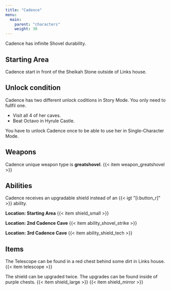 ```yaml
---
title: "Cadence"
menu:
  main:
    parent: "characters"
    weight: 30
---
```


Cadence has infinite Shovel durability.

## Starting Area

Cadence start in front of the Sheikah Stone outside of Links house.

## Unlock condition

Cadence has two different unlock coditions in Story Mode. You only need to fullfil one.
- Visit all 4 of her caves.
- Beat Octavo in Hyrule Castle.

You have to unlock Cadence once to be able to use her in Single-Character Mode.

## Weapons

Cadence unique weapon type is **greatshovel**.
{{< item weapon_greatshovel >}}

## Abilities

Cadence receives an upgradable shield instead of an {{< igt "[i:button_r]" >}} ability.

**Location: Starting Area**
{{< item shield_small >}}

**Location: 2nd Cadence Cave**
{{< item ability_shovel_strike >}}

**Location: 3rd Cadence Cave**
{{< item ability_shield_tech >}}

## Items

The Telescope can be found in a red chest behind some dirt in Links house.
{{< item telescope >}}

The shield can be upgraded twice. The upgrades can be found inside of purple chests.
{{< item shield_large >}}
{{< item shield_mirror >}}
